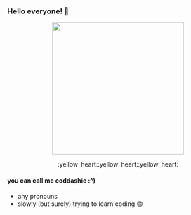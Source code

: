 ### Hello everyone! :yellow_heart:

<p align=center>

<img src="https://piskel-imgstore-b.appspot.com/img/6c023942-f2a8-11ec-aa45-7d5b608b5526.gif" width="300" height="300" />

 <p align=center> 
  :yellow_heart::yellow_heart::yellow_heart:
  
  
#### you can call me coddashie :^)
 - any pronouns
 - slowly (but surely) trying to learn coding :blush:
   
   
<!--
**coddashie/coddashie** is a ✨ _special_ ✨ repository because its `README.md` (this file) appears on your GitHub profile.

Here are some ideas to get you started:

- 🔭 I’m currently working on ...
- 🌱 I’m currently learning ...
- 👯 I’m looking to collaborate on ...
- 🤔 I’m looking for help with ...
- 💬 Ask me about ...
- 📫 How to reach me: ...
- 😄 Pronouns: ...
- ⚡ Fun fact: ...
-->


